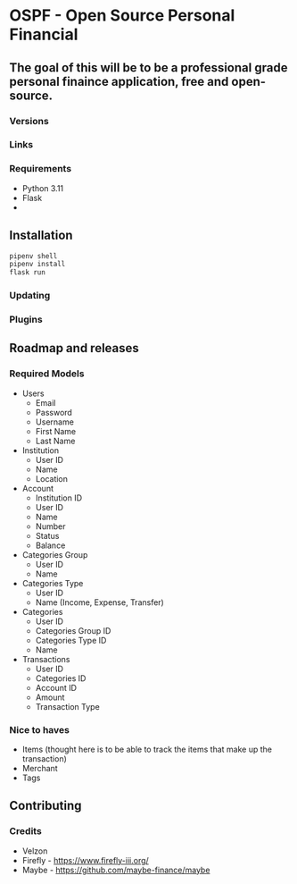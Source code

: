# OSPF - Open Source Personal Financial
## The goal of this will be to be  a professional grade personal finaince application, free and open-source.


### Versions

### Links

### Requirements
- Python 3.11
- Flask
- 

## Installation
```bash
pipenv shell
pipenv install
flask run
```
### Updating

### Plugins

## Roadmap and releases
### Required Models
- Users
    - Email
    - Password
    - Username
    - First Name
    - Last Name
- Institution
    - User ID
    - Name
    - Location
- Account
    - Institution ID
    - User ID
    - Name
    - Number
    - Status
    - Balance
- Categories Group
    - User ID
    - Name
- Categories Type
    - User ID
    - Name (Income, Expense, Transfer)
- Categories
    - User ID
    - Categories Group ID
    - Categories Type ID
    - Name
- Transactions
    - User ID
    - Categories ID
    - Account ID
    - Amount
    - Transaction Type

### Nice to haves
- Items (thought here is to be able to track the items that make up the transaction)
- Merchant
- Tags

## Contributing

### Credits
- Velzon
- Firefly - https://www.firefly-iii.org/
- Maybe - https://github.com/maybe-finance/maybe